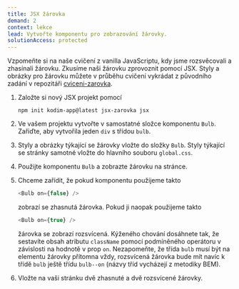 ```yaml
---
title: JSX žárovka
demand: 2
context: lekce
lead: Vytvořte komponentu pro zobrazování žárovky.
solutionAccess: protected
---
```


Vzpomeňte si na naše cvičení z vanilla JavaScriptu, kdy jsme rozsvěcovali a zhasínali žárovku. Zkusíme naši žárovku zprovoznit pomocí JSX. Styly a obrázky pro žárovku můžete v průběhu cvičení vykrádat z původního zadání v repozitáři [cviceni-zarovka](https://github.com/Czechitas-podklady-WEB/cviceni-zarovka).

1. Založte si nový JSX projekt pomocí
   ```shell
   npm init kodim-app@latest jsx-zarovka jsx
   ```
1. Ve vašem projektu vytvořte v samostatné složce komponentu `Bulb`. Zařiďte, aby vytvořila jeden `div` s třídou `bulb`.
1. Styly a obrázky týkající se žárovky vložte do složky `Bulb`. Styly týkající se stránky samotné vložte do hlavního souboru `global.css`.
1. Použijte komponentu `Bulb` a zobrazte žárovku na stránce.
1. Chceme zařídit, že pokud komponentu použijeme takto

   ```js
   <Bulb on={false} />
   ```

   zobrazí se zhasnutá žárovka. Pokud ji naopak použijeme takto

   ```js
   <Bulb on={true} />
   ```

   žárovka se zobrazí rozsvícená. Kýženého chování dosáhnete tak, že sestavíte obsah atributu `className` pomocí podmíněného operátoru v závislosti na hodnotě v prop `on`. Nezapomeňte, že třída `bulb` musí být na elementu žárovky přítomna vždy, rozsvícená žárovka bude mít navíc k třídě `bulb` ještě třídu `bulb--on` (názvy tříd vycházejí z metodiky BEM).

1. Vložte na vaši stránku dvě zhasnuté a dvě rozsvícené žárovky.
